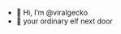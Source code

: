 - 👋 Hi, I’m @viralgecko
- 👀 your ordinary elf next door

<!---
viralgecko/viralgecko is a ✨ special ✨ repository because its `README.md` (this file) appears on your GitHub profile.
You can click the Preview link to take a look at your changes.
--->
